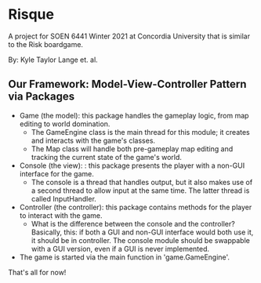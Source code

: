 # Risque
A project for SOEN 6441 Winter 2021 at Concordia University that is similar to the Risk boardgame.

By: Kyle Taylor Lange et. al.

## Our Framework: Model-View-Controller Pattern via Packages
* Game (the model): this package handles the gameplay logic, from map editing to world domination.
  * The GameEngine class is the main thread for this module; it creates and interacts with the game's classes.
  * The Map class will handle both pre-gameplay map editing and tracking the current state of the game's world.
* Console (the view): : this package presents the player with a non-GUI interface for the game.
  * The console is a thread that handles output, but it also makes use of a second thread to allow input at the same time. The latter thread is called InputHandler.
* Controller (the controller): this package contains methods for the player to interact with the game.
  * What is the difference between the console and the controller? Basically, this: if both a GUI and non-GUI interface would both use it, it should be in controller. The console module should be swappable with a GUI version, even if a GUI is never implemented.
* The game is started via the main function in 'game.GameEngine'.

That's all for now!
